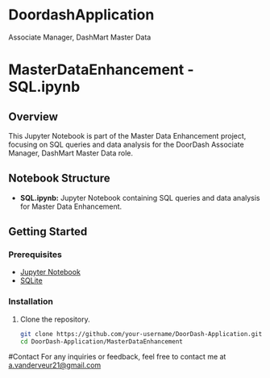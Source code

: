 # DoordashApplication
Associate Manager, DashMart Master Data

# MasterDataEnhancement - SQL.ipynb

## Overview

This Jupyter Notebook is part of the Master Data Enhancement project, focusing on SQL queries and data analysis for the DoorDash Associate Manager, DashMart Master Data role.

## Notebook Structure

- **SQL.ipynb:** Jupyter Notebook containing SQL queries and data analysis for Master Data Enhancement.

## Getting Started

### Prerequisites

- [Jupyter Notebook](https://jupyter.org/install.html)
- [SQLite](https://www.sqlite.org/download.html)

### Installation

1. Clone the repository.
   ```bash
   git clone https://github.com/your-username/DoorDash-Application.git
   cd DoorDash-Application/MasterDataEnhancement

#Contact
For any inquiries or feedback, feel free to contact me at a.vanderveur21@gmail.com
